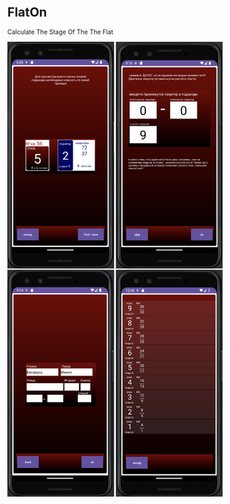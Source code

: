 # FlatOn
Calculate The Stage Of The The Flat

<img src="./README_FILES/main_activity.png" width="242px" height="514px">
<img src="./README_FILES/diapason_activity.png" width="242px" height="514px">
<img src="./README_FILES/address_activity.png" width="242px" height="514px">
<img src="./README_FILES/entrance_activity.png" width="242px" height="514px">
